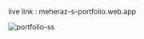 

live link : meheraz-s-portfolio.web.app

![portfolio-ss](https://github.com/meheraz1100/Meheraz-s-portfolio/assets/124299889/d7767e6c-5d57-420c-a142-b674c42a8c01)
